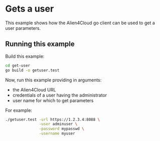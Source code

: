 # Gets a user

This example shows how the Alien4Cloud go client can be used to get a user parameters.

## Running this example

Build this example:

```bash
cd get-user
go build -o getuser.test
```

Now, run this example providing in arguments:
* the Alien4Cloud URL
* credentials of a user having the administrator
* user name for which to get parameters

For example:

```bash
./getuser.test -url https://1.2.3.4:8088 \
               -user adminuser \
               -password mypasswd \
               -username myuser
```
